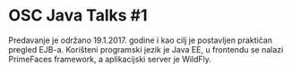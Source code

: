 # OSC Java Talks #1
Predavanje je održano 19.1.2017. godine i kao cilj je postavljen praktičan pregled EJB-a. Korišteni programski jezik je Java EE, u frontendu se nalazi PrimeFaces framework, a aplikacijski server je WildFly.
